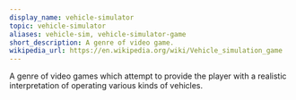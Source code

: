 ```yaml
---
display_name: vehicle-simulator
topic: vehicle-simulator
aliases: vehicle-sim, vehicle-simulator-game
short_description: A genre of video game.
wikipedia_url: https://en.wikipedia.org/wiki/Vehicle_simulation_game
---
```

A genre of video games which attempt to provide the player with a realistic interpretation of operating various kinds of vehicles.